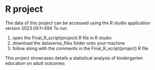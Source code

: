 # R project
The data of this project can be accessed using the R studio application version 2023.09.1+494
To run:
1. open the Final_R_script(project).R file in R studio
2. download the dataverse_files folder onto your machine
3. follow along with the comments in the Final_R_script(project).R file

This project showcases details a statistical analysis of kindergarten education on adult outcomes
